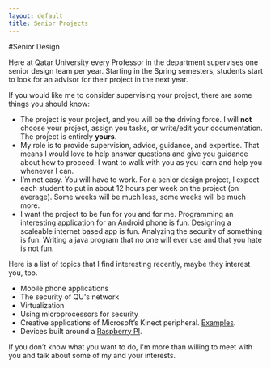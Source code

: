 ```yaml
---
layout: default
title: Senior Projects
---
```


#Senior Design

Here at Qatar University every Professor in the department supervises one senior design team per year. Starting in the Spring semesters, students start to look for an advisor for their project in the next year.

If you would like me to consider supervising your project, there are some things you should know:

 * The project is your project, and you will be the driving force. I will **not** choose your project, assign you tasks, or write/edit your documentation. The project is entirely **yours**.
 * My role is to provide supervision, advice, guidance, and expertise. That means I would love to help answer questions and give you guidance about how to proceed. I want to walk with you as you learn and help you whenever I can.
 * I’m not easy. You will have to work. For a senior design project, I expect each student to put in about 12 hours per week on the project (on average). Some weeks will be much less, some weeks will be much more.
 * I want the project to be fun for you and for me. Programming an interesting application for an Android phone is fun. Designing a scaleable internet based app is fun. Analyzing the security of something is fun. Writing a java program that no one will ever use and that you hate is not fun.

Here is a list of topics that I find interesting recently, maybe they interest you, too.

 * Mobile phone applications
 * The security of QU's network
 * Virtualization
 * Using microprocessors for security
 * Creative applications of Microsoft’s Kinect peripheral. [Examples](http://www.crunchgear.com/2010/12/07/videos-the-best-kinect-hacks-and-mods-one-month-in/).
 * Devices built around a [Raspberry PI](http://www.raspberrypi.org/).

<!---
In order for me to consider being your supervisor, your team needs to put together a 1-page proposal for your project. This should include:

 * Is this a Computer Science or Computer Engineering topic?
 * Name and Student ID of every team member.
 * 100-300 word description of the project you would like to do.
--->

If you don’t know what you want to do, I'm more than willing to meet with you and talk about some of my and your interests.
